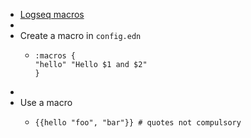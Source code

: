- [Logseq macros](https://docs.logseq.com/#/page/macros)
-
- Create a macro in `config.edn`
	- ```edn
	  :macros {
	  "hello" "Hello $1 and $2"
	  }
	  ```
-
- Use a macro
	- ```edn
	  {{hello "foo", "bar"}} # quotes not compulsory
	  ```